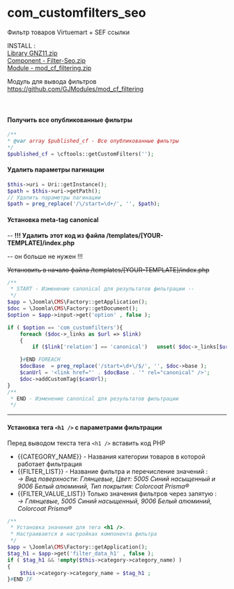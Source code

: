 # com_customfilters_seo
Фильтр товаров Virtuemart + SEF ссылки

INSTALL : <br>
[Library GNZ11.zip](https://github.com/gartes/GNZ11/archive/refs/heads/master.zip)<br>
[Component - Filter-Seo.zip](https://github.com/GJComponents/com_customfilters_seo/archive/refs/heads/main.zip)<br>
[Module - mod_cf_filtering.zip](https://github.com/GJModules/mod_cf_filtering/archive/refs/heads/main.zip)<br>

Модуль для вывода фильтров https://github.com/GJModules/mod_cf_filtering
<br><br><br>

#### Получить все опубликованные фильтры
```php
/**
* @var array $published_cf - Все опубликованные фильтры
*/
$published_cf = \cftools::getCustomFilters('');
```

#### Удалить параметры пагинации
```php
$this->uri = Uri::getInstance();
$path = $this->uri->getPath();
// Удалить параметры пагинации
$path = preg_replace('/\/start=\d+/', '', $path);
```




#### Установка meta-tag canonical
-- **!!! Удалить этот код из файла /templates/[YOUR-TEMPLATE]/index.php**

-- он больше не нужен !!!

~~Установить в начало файла /templates/[YOUR-TEMPLATE]/index.php~~ 
```php
/**
 * START - Изменение canonical для результатов фильтрации --  
 */
$app = \Joomla\CMS\Factory::getApplication();
$doc = \Joomla\CMS\Factory::getDocument();
$option = $app->input->get('option' , false );

if ( $option == 'com_customfilters'){
    foreach ($doc->_links as $url => $link)
    {
        if ($link['relation'] == 'canonical')   unset( $doc->_links[$url] ); #END IF

    }#END FOREACH
    $docBase  = preg_replace('/start=\d+\/$/', '', $doc->base );
    $canUrl = '<link href="' . $docBase . '" rel="canonical" />';
    $doc->addCustomTag($canUrl);
}
/**
 * END - Изменение canonical для результатов фильтрации 
 */
```
<hr>

#### Установка тега `<h1 />` с параметрами фильтрации 
Перед выводом текста тега `<h1 />` вставить код PHP <br>
* {{CATEGORY_NAME}} - Названия категории товаров в которой работает фильтрация
* {{FILTER_LIST}} - Название фильтра и перечисление значений :<br>
  *-> Вид поверхности: Глянцевые, Цвет: 5005 Синий насыщенный и 9006 Белый алюминий, Тип покрытия: Colorcoat Prisma®*
* {{FILTER_VALUE_LIST}} Только значения фильтров через запятую : <br>
    *-> Глянцевые, 5005 Синий насыщенный, 9006 Белый алюминий, Colorcoat Prisma®*
```php
/**
 * Установка значения для тега <h1 />.
 * Настраивается в настройках компонента фильтра
 */
$app = \Joomla\CMS\Factory::getApplication();
$tag_h1 = $app->get('filter_data_h1' , false );
if ( $tag_h1 && !empty($this->category->category_name) )
{
    $this->category->category_name = $tag_h1 ;
}#END IF
```